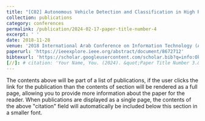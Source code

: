 ```yaml
---
title: "[C02] Autonomous Vehicle Detection and Classification in High Resolution Satellite Imagery"
collection: publications
category: conferences
permalink: /publication/2024-02-17-paper-title-number-4
excerpt: ' '
date: 2018-11-28
venue: '2018 International Arab Conference on Information Technology (ACIT)'
paperurl: 'https://ieeexplore.ieee.org/abstract/document/8672712'
bibtexurl: 'https://scholar.googleusercontent.com/scholar.bib?q=info:Oko8Wyv8V0AJ:scholar.google.com/&output=citation&scisdr=CgL1daADENKYq2gElhQ:AAZF9b8AAAAAaKsCjhTAr2zTf54IBqYnAT_snHQ&scisig=AAZF9b8AAAAAaKsCjmanVxGXOpsaAJ5E7ziiDxU&scisf=4&ct=citation&cd=-1&hl=en&scfhb=1'
[//]: # citation: 'Your Name, You. (2024). &quot;Paper Title Number 3.&quot; <i>GitHub Journal of Bugs</i>. 1(3).'
---
```


The contents above will be part of a list of publications, if the user clicks the link for the publication than the contents of section will be rendered as a full page, allowing you to provide more information about the paper for the reader. When publications are displayed as a single page, the contents of the above "citation" field will automatically be included below this section in a smaller font.
